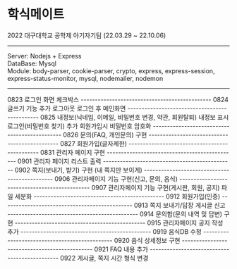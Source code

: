 # 학식메이트
2022 대구대학교 공학제 아기자기팀 (22.03.29 ~ 22.10.06)<hr>
Server: Nodejs + Express<br>
DataBase: Mysql<br>
Module: body-parser, cookie-parser, crypto, express, express-session, express-status-monitor, mysql, nodemailer, nodemon
<hr>
0823
로그인 화면
체크박스
----------------------------------------------
0824
글쓰기 기능 추가
로그아웃
로그인 후 메인화면
----------------------------------------------
0825
내정보(닉네임, 이메일, 비밀번호 변경, 약관, 회원탈퇴)
내정보 표시
로그인(비밀번호 찾기) 추가
회원가입시 비밀번호 암호화
----------------------------------------------
0826
문의(FAQ, 개인문의) 구현
----------------------------------------------
0827
회원가입(글자제한)
----------------------------------------------
0831
관리자 페이지 구현
----------------------------------------------
0901
관리자 페이지 리스트 출력
----------------------------------------------
0902
쪽지(보내기, 받기) 구현 (내 쪽지만 보이게)
----------------------------------------------
0906
관리자페이지 기능 구현(신고, 문의, 음식)
----------------------------------------------
0907
관리자페이지 기능 구현(게시판, 회원, 공지)
파일 세분화
----------------------------------------------
0912
회원가입(인증)
----------------------------------------------
0913
쪽지 보내기/답장
게시글 신고
----------------------------------------------
0914
문의함(문의 내역 및 답변) 구현
----------------------------------------------
0915
관리자페이지 공지 작성 추가
----------------------------------------------
0919
음식DB 수정
----------------------------------------------
0920
음식 상세정보 구현
----------------------------------------------
0921
FAQ 내용 추가
----------------------------------------------
0922
게시글, 쪽지 시간 형식 변경
